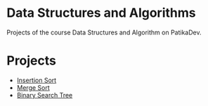 # Data Structures and Algorithms
Projects of the course Data Structures and Algorithm on PatikaDev.
# Projects
* [Insertion Sort]()
* [Merge Sort]()
* [Binary Search Tree]()